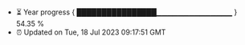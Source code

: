 - ⏳ Year progress { ████████████████▁▁▁▁▁▁▁▁▁▁▁▁▁▁ } 54.35 %
- ⏰ Updated on Tue, 18 Jul 2023 09:17:51 GMT

